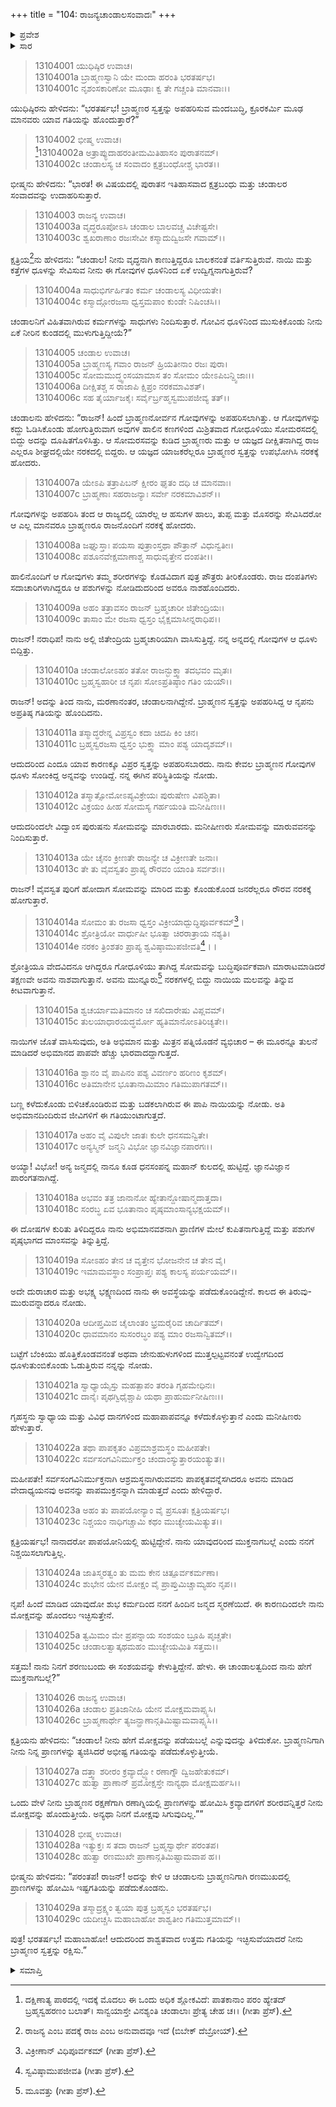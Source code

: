 +++
title = "104: ರಾಜನ್ಯಚಾಂಡಾಲಸಂವಾದಃ"
+++

<details><summary>ಪ್ರವೇಶ</summary>


।।   ಓಂ ಓಂ ನಮೋ ನಾರಾಯಣಾಯ।।   ಶ್ರೀ ವೇದವ್ಯಾಸಾಯ ನಮಃ ।।

ಶ್ರೀ ಕೃಷ್ಣದ್ವೈಪಾಯನ ವೇದವ್ಯಾಸ ವಿರಚಿತ  

**ಶ್ರೀ ಮಹಾಭಾರತ**

**ಅನುಶಾಸನ ಪರ್ವ**

**ದಾನಧರ್ಮ ಪರ್ವ**

**ಅಧ್ಯಾಯ 104**


</details>

<details><summary>ಸಾರ</summary>

ಬ್ರಾಹ್ಮಣನ ಸ್ವತ್ತನ್ನು ಅಪಹರಿಸಿದರೆ ಪ್ರಾಪ್ತವಾಗುವ ದೋಷಗಳ ವಿಷಯದಲ್ಲಿ ಕ್ಷತ್ರಿಯ ಮತ್ತು ಚಾಂಡಾಲರ ಸಂವಾದ; ಬ್ರಾಹ್ಮಣನ ಸ್ವತ್ತನ್ನು ರಕ್ಷಿಸಲು ಪ್ರಾಣತ್ಯಾಗಮಾಡಿದ ಚಾಂಡಾಲನಿಗೆ ಮೋಕ್ಷಪ್ರಾಪ್ತಿ (1-29).


</details>



> 13104001 ಯುಧಿಷ್ಠಿರ ಉವಾಚ।  
13104001a ಬ್ರಾಹ್ಮಣಸ್ವಾನಿ ಯೇ ಮಂದಾ ಹರಂತಿ ಭರತರ್ಷಭ।  
13104001c ನೃಶಂಸಕಾರಿಣೋ ಮೂಢಾಃ ಕ್ವ ತೇ ಗಚ್ಚಂತಿ ಮಾನವಾಃ।।

ಯುಧಿಷ್ಠಿರನು ಹೇಳಿದನು: “ಭರತರ್ಷಭ! ಬ್ರಾಹ್ಮಣರ ಸ್ವತ್ತನ್ನು ಅಪಹರಿಸುವ ಮಂದಬುದ್ಧಿ, ಕ್ರೂರಕರ್ಮಿ ಮೂಢ ಮಾನವರು ಯಾವ ಗತಿಯನ್ನು ಹೊಂದುತ್ತಾರೆ?”

> 13104002 ಭೀಷ್ಮ ಉವಾಚ।  
[^1]13104002a ಅತ್ರಾಪ್ಯುದಾಹರಂತೀಮಮಿತಿಹಾಸಂ ಪುರಾತನಮ್।  
13104002c ಚಂಡಾಲಸ್ಯ ಚ ಸಂವಾದಂ ಕ್ಷತ್ರಬಂಧೋಶ್ಚ ಭಾರತ।।

ಭೀಷ್ಮನು ಹೇಳಿದನು: “ಭಾರತ! ಈ ವಿಷಯದಲ್ಲಿ ಪುರಾತನ ಇತಿಹಾಸವಾದ ಕ್ಷತ್ರಬಂಧು ಮತ್ತು ಚಂಡಾಲರ ಸಂವಾದವನ್ನು ಉದಾಹರಿಸುತ್ತಾರೆ.

> 13104003 ರಾಜನ್ಯ ಉವಾಚ।  
13104003a ವೃದ್ಧರೂಪೋಽಸಿ ಚಂಡಾಲ ಬಾಲವಚ್ಚ ವಿಚೇಷ್ಟಸೇ।  
13104003c ಶ್ವಖರಾಣಾಂ ರಜಃಸೇವೀ ಕಸ್ಮಾದುದ್ವಿಜಸೇ ಗವಾಮ್।।

ಕ್ಷತ್ರಿಯ[^2]ನು ಹೇಳಿದನು: “ಚಂಡಾಲ! ನೀನು ವೃದ್ಧನಾಗಿ ಕಾಣುತ್ತಿದ್ದರೂ ಬಾಲಕನಂತೆ ವರ್ತಿಸುತ್ತಿರುವೆ. ನಾಯಿ ಮತ್ತು ಕತ್ತೆಗಳ ಧೂಳನ್ನು ಸೇವಿಸುವ ನೀನು ಈ ಗೋವುಗಳ ಧೂಳಿನಿಂದ ಏಕೆ ಉದ್ವಿಗ್ನನಾಗುತ್ತಿರುವೆ?

> 13104004a ಸಾಧುಭಿರ್ಗರ್ಹಿತಂ ಕರ್ಮ ಚಂಡಾಲಸ್ಯ ವಿಧೀಯತೇ।  
13104004c ಕಸ್ಮಾದ್ಗೋರಜಸಾ ಧ್ವಸ್ತಮಪಾಂ ಕುಂಡೇ ನಿಷಿಂಚಸಿ।।

ಚಂಡಾಲನಿಗೆ ವಿಹಿತವಾಗಿರುವ ಕರ್ಮಗಳನ್ನು ಸಾಧುಗಳು ನಿಂದಿಸುತ್ತಾರೆ. ಗೋವಿನ ಧೂಳಿನಿಂದ ಮುಸುಕಿಕೊಂಡು ನೀನು ಏಕೆ ನೀರಿನ ಕುಂಡದಲ್ಲಿ ಮುಳುಗುತ್ತಿದ್ದೀಯೆ?”

> 13104005 ಚಂಡಾಲ ಉವಾಚ।  
13104005a ಬ್ರಾಹ್ಮಣಸ್ಯ ಗವಾಂ ರಾಜನ್ ಹ್ರಿಯತೀನಾಂ ರಜಃ ಪುರಾ।  
13104005c ಸೋಮಮುದ್ಧ್ವಂಸಯಾಮಾಸ ತಂ ಸೋಮಂ ಯೇಽಪಿಬನ್ದ್ವಿಜಾಃ।।  
13104006a ದೀಕ್ಷಿತಶ್ಚ ಸ ರಾಜಾಪಿ ಕ್ಷಿಪ್ರಂ ನರಕಮಾವಿಶತ್।  
13104006c ಸಹ ತೈರ್ಯಾಜಕೈಃ ಸರ್ವೈರ್ಬ್ರಹ್ಮಸ್ವಮುಪಜೀವ್ಯ ತತ್।।

ಚಂಡಾಲನು ಹೇಳಿದನು: “ರಾಜನ್! ಹಿಂದೆ ಬ್ರಾಹ್ಮಣನೋರ್ವನ ಗೋವುಗಳನ್ನು ಅಪಹರಿಸಲಾಗಿತ್ತು. ಆ ಗೋವುಗಳನ್ನು ಕದ್ದು ಓಡಿಸಿಕೊಂಡು ಹೋಗುತ್ತಿರುವಾಗ ಅವುಗಳ ಹಾಲಿನ ಕಣಗಳಿಂದ ಮಿಶ್ರಿತವಾದ ಗೋಧೂಳಿಯು ಸೋಮರಸದಲ್ಲಿ ಬಿದ್ದು ಅದನ್ನು ದೂಷಿತಗೊಳಿಸಿತ್ತು. ಆ ಸೋಮರಸವನ್ನು ಕುಡಿದ ಬ್ರಾಹ್ಮಣರು ಮತ್ತು ಆ ಯಜ್ಞದ ದೀಕ್ಷಿತನಾಗಿದ್ದ ರಾಜ ಎಲ್ಲರೂ ಶೀಘ್ರದಲ್ಲಿಯೇ ನರಕದಲ್ಲಿ ಬಿದ್ದರು. ಆ ಯಜ್ಞದ ಯಾಜಕರೆಲ್ಲರೂ ಬ್ರಾಹ್ಮಣರ ಸ್ವತ್ತನ್ನು ಉಪಭೋಗಿಸಿ ನರಕಕ್ಕೆ ಹೋದರು.

> 13104007a ಯೇಽಪಿ ತತ್ರಾಪಿಬನ್ ಕ್ಷೀರಂ ಘೃತಂ ದಧಿ ಚ ಮಾನವಾಃ।  
13104007c ಬ್ರಾಹ್ಮಣಾಃ ಸಹರಾಜನ್ಯಾಃ ಸರ್ವೇ ನರಕಮಾವಿಶನ್।।

ಗೋವುಗಳನ್ನು ಅಪಹರಿಸಿ ತಂದ ಆ ರಾಜ್ಯದಲ್ಲಿ ಯಾರೆಲ್ಲ ಆ ಹಸುಗಳ ಹಾಲು, ತುಪ್ಪ ಮತ್ತು ಮೊಸರನ್ನು ಸೇವಿಸಿದರೋ ಆ ಎಲ್ಲ ಮಾನವರೂ ಬ್ರಾಹ್ಮಣರೂ ರಾಜನೊಂದಿಗೆ ನರಕಕ್ಕೆ ಹೋದರು.

> 13104008a ಜಘ್ನುಸ್ತಾಃ ಪಯಸಾ ಪುತ್ರಾಂಸ್ತಥಾ ಪೌತ್ರಾನ್ ವಿಧುನ್ವತೀಃ।  
13104008c ಪಶೂನವೇಕ್ಷಮಾಣಾಶ್ಚ ಸಾಧುವೃತ್ತೇನ ದಂಪತೀ।।

ಹಾಲಿನೊಂದಿಗೆ ಆ ಗೋವುಗಳು ತಮ್ಮ ಶರೀರಗಳನ್ನು ಕೊಡವಿದಾಗ ಪುತ್ರ ಪೌತ್ರರು ತೀರಿಕೊಂಡರು. ರಾಜ ದಂಪತಿಗಳು ಸದಾಚಾರಿಗಳಾಗಿದ್ದರೂ ಆ ಪಶುಗಳನ್ನು ನೋಡಿದುದರಿಂದ ಅವರೂ ನಾಶಹೊಂದಿದರು.

> 13104009a ಅಹಂ ತತ್ರಾವಸಂ ರಾಜನ್ ಬ್ರಹ್ಮಚಾರೀ ಜಿತೇಂದ್ರಿಯಃ।  
13104009c ತಾಸಾಂ ಮೇ ರಜಸಾ ಧ್ವಸ್ತಂ ಭೈಕ್ಷಮಾಸೀನ್ನರಾಧಿಪ।।

ರಾಜನ್! ನರಾಧಿಪ! ನಾನು ಅಲ್ಲಿ ಜಿತೇಂದ್ರಿಯ ಬ್ರಹ್ಮಚಾರಿಯಾಗಿ ವಾಸಿಸುತ್ತಿದ್ದೆ. ನನ್ನ ಅನ್ನದಲ್ಲಿ ಗೋವುಗಳ ಆ ಧೂಳು ಬಿದ್ದಿತ್ತು.

> 13104010a ಚಂಡಾಲೋಽಹಂ ತತೋ ರಾಜನ್ಭುಕ್ತ್ವಾ ತದಭವಂ ಮೃತಃ।  
13104010c ಬ್ರಹ್ಮಸ್ವಹಾರೀ ಚ ನೃಪಃ ಸೋಽಪ್ರತಿಷ್ಠಾಂ ಗತಿಂ ಯಯೌ।।

ರಾಜನ್! ಅದನ್ನು ತಿಂದ ನಾನು, ಮರಣಾನಂತರ, ಚಂಡಾಲನಾಗಿದ್ದೇನೆ. ಬ್ರಾಹ್ಮಣನ ಸ್ವತ್ತನ್ನು ಅಪಹರಿಸಿದ್ದ ಆ ನೃಪನು ಅಪ್ರತಿಷ್ಠ ಗತಿಯನ್ನು ಹೊಂದಿದನು.

> 13104011a ತಸ್ಮಾದ್ಧರೇನ್ನ ವಿಪ್ರಸ್ವಂ ಕದಾ ಚಿದಪಿ ಕಿಂ ಚನ।  
13104011c ಬ್ರಹ್ಮಸ್ವರಜಸಾ ಧ್ವಸ್ತಂ ಭುಕ್ತ್ವಾ ಮಾಂ ಪಶ್ಯ ಯಾದೃಶಮ್।।

ಆದುದರಿಂದ ಎಂದೂ ಯಾವ ಕಾರಣಕ್ಕೂ ವಿಪ್ರರ ಸ್ವತ್ತನ್ನು ಅಪಹರಿಸಬಾರದು. ನಾನು ಕೇವಲ ಬ್ರಾಹ್ಮಣನ ಗೋವುಗಳ ಧೂಳು ಸೋಂಕಿದ್ದ ಅನ್ನವನ್ನು ಉಂಡಿದ್ದೆ. ನನ್ನ ಈಗಿನ ಪರಿಸ್ಥಿತಿಯನ್ನು ನೋಡು.

> 13104012a ತಸ್ಮಾತ್ಸೋಮೋಽಪ್ಯವಿಕ್ರೇಯಃ ಪುರುಷೇಣ ವಿಪಶ್ಚಿತಾ।  
13104012c ವಿಕ್ರಯಂ ಹೀಹ ಸೋಮಸ್ಯ ಗರ್ಹಯಂತಿ ಮನೀಷಿಣಃ।।

ಆದುದರಿಂದಲೇ ವಿದ್ವಾಂಸ ಪುರುಷನು ಸೋಮವನ್ನು ಮಾರಬಾರದು. ಮನೀಷೀಣರು ಸೋಮವನ್ನು ಮಾರುವವನನ್ನು ನಿಂದಿಸುತ್ತಾರೆ.

> 13104013a ಯೇ ಚೈನಂ ಕ್ರೀಣತೇ ರಾಜನ್ಯೇ ಚ ವಿಕ್ರೀಣತೇ ಜನಾಃ।  
13104013c ತೇ ತು ವೈವಸ್ವತಂ ಪ್ರಾಪ್ಯ ರೌರವಂ ಯಾಂತಿ ಸರ್ವಶಃ।।

ರಾಜನ್! ವೈವಸ್ವತ ಪುರಿಗೆ ಹೋದಾಗ ಸೋಮವನ್ನು ಮಾರಿದ ಮತ್ತು ಕೊಂಡುಕೊಂಡ ಜನರೆಲ್ಲರೂ ರೌರವ ನರಕಕ್ಕೆ ಹೋಗುತ್ತಾರೆ.

> 13104014a ಸೋಮಂ ತು ರಜಸಾ ಧ್ವಸ್ತಂ ವಿಕ್ರೀಯಾದ್ಬುದ್ಧಿಪೂರ್ವಕಮ್[^3]।  
13104014c ಶ್ರೋತ್ರಿಯೋ ವಾರ್ಧುಷೀ ಭೂತ್ವಾ ಚಿರರಾತ್ರಾಯ ನಶ್ಯತಿ।  
13104014e ನರಕಂ ತ್ರಿಂಶತಂ ಪ್ರಾಪ್ಯ ಶ್ವವಿಷ್ಠಾಮುಪಜೀವತಿ[^4]।।

ಶ್ರೋತ್ರಿಯೂ ವೇದವಿದನೂ ಆಗಿದ್ದರೂ ಗೋಧೂಳಿಯು ತಾಗಿದ್ದ ಸೋಮವನ್ನು ಬುದ್ಧಿಪೂರ್ವಕವಾಗಿ ಮಾರಾಟಮಾಡಿದರೆ ತಕ್ಷಣವೇ ಅವನು ನಾಶವಾಗುತ್ತಾನೆ. ಅವನು ಮುನ್ನೂರು[^5] ನರಕಗಳಲ್ಲಿ ಬಿದ್ದು ನಾಯಿಯ ಮಲವನ್ನು ತಿನ್ನುವ ಕೀಟವಾಗುತ್ತಾನೆ.

> 13104015a ಶ್ವಚರ್ಯಾಮತಿಮಾನಂ ಚ ಸಖಿದಾರೇಷು ವಿಪ್ಲವಮ್।  
13104015c ತುಲಯಾಧಾರಯದ್ಧರ್ಮೋ ಹ್ಯತಿಮಾನೋಽತಿರಿಚ್ಯತೇ।।

ನಾಯಿಗಳ ಜೊತೆ ವಾಸಿಸುವುದು, ಅತಿ ಅಭಿಮಾನ ಮತ್ತು ಮಿತ್ರನ ಪತ್ನಿಯೊಡನೆ ವ್ಯಭಿಚಾರ – ಈ ಮೂರನ್ನೂ ತುಲನೆ ಮಾಡಿದರೆ ಅಭಿಮಾನದ ಪಾಪವೇ ಹೆಚ್ಚು ಭಾರವಾದದ್ದಾಗುತ್ತದೆ.

> 13104016a ಶ್ವಾನಂ ವೈ ಪಾಪಿನಂ ಪಶ್ಯ ವಿವರ್ಣಂ ಹರಿಣಂ ಕೃಶಮ್।  
13104016c ಅತಿಮಾನೇನ ಭೂತಾನಾಮಿಮಾಂ ಗತಿಮುಪಾಗತಮ್।।

ಬಣ್ಣ ಕಳೆದುಕೊಂಡು ಬಿಳಿಚಿಕೊಂಡಿರುವ ಮತ್ತು ಬಡಕಲಾಗಿರುವ ಈ ಪಾಪಿ ನಾಯಿಯನ್ನು ನೋಡು. ಅತಿ ಅಭಿಮಾನದಿಂದಿರುವ ಜೀವಿಗಳಿಗೆ ಈ ಗತಿಯುಂಟಾಗುತ್ತದೆ.

> 13104017a ಅಹಂ ವೈ ವಿಪುಲೇ ಜಾತಃ ಕುಲೇ ಧನಸಮನ್ವಿತೇ।  
13104017c ಅನ್ಯಸ್ಮಿನ್ ಜನ್ಮನಿ ವಿಭೋ ಜ್ಞಾನವಿಜ್ಞಾನಪಾರಗಃ।।

ಅಯ್ಯಾ! ವಿಭೋ! ಅನ್ಯ ಜನ್ಮದಲ್ಲಿ ನಾನೂ ಕೂಡ ಧನಸಂಪನ್ನ ಮಹಾನ್ ಕುಲದಲ್ಲಿ ಹುಟ್ಟಿದ್ದೆ. ಜ್ಞಾನವಿಜ್ಞಾನ ಪಾರಂಗತನಾಗಿದ್ದೆ.

> 13104018a ಅಭವಂ ತತ್ರ ಜಾನಾನೋ ಹ್ಯೇತಾನ್ದೋಷಾನ್ಮದಾತ್ತದಾ।  
13104018c ಸಂರಬ್ಧ ಏವ ಭೂತಾನಾಂ ಪೃಷ್ಠಮಾಂಸಾನ್ಯಭಕ್ಷಯಮ್।।

ಈ ದೋಷಗಳ ಕುರಿತು ತಿಳಿದಿದ್ದರೂ ನಾನು ಅಭಿಮಾನವಶನಾಗಿ ಪ್ರಾಣಿಗಳ ಮೇಲೆ ಕುಪಿತನಾಗುತ್ತಿದ್ದೆ ಮತ್ತು ಪಶುಗಳ ಪೃಷ್ಠಭಾಗದ ಮಾಂಸವನ್ನು ತಿನ್ನುತ್ತಿದ್ದೆ.

> 13104019a ಸೋಽಹಂ ತೇನ ಚ ವೃತ್ತೇನ ಭೋಜನೇನ ಚ ತೇನ ವೈ।  
13104019c ಇಮಾಮವಸ್ಥಾಂ ಸಂಪ್ರಾಪ್ತಃ ಪಶ್ಯ ಕಾಲಸ್ಯ ಪರ್ಯಯಮ್।।

ಅದೇ ದುರಾಚಾರ ಮತ್ತು ಅಭಕ್ಷ್ಯ ಭಕ್ಷ್ಯಣದಿಂದ ನಾನು ಈ ಅವಸ್ಥೆಯನ್ನು ಪಡೆದುಕೊಂಡಿದ್ದೇನೆ. ಕಾಲದ ಈ ತಿರುವು-ಮುರುವನ್ನಾದರೂ ನೋಡು.

> 13104020a ಆದೀಪ್ತಮಿವ ಚೈಲಾಂತಂ ಭ್ರಮರೈರಿವ ಚಾರ್ದಿತಮ್।  
13104020c ಧಾವಮಾನಂ ಸುಸಂರಬ್ಧಂ ಪಶ್ಯ ಮಾಂ ರಜಸಾನ್ವಿತಮ್।।

ಬಟ್ಟೆಗೆ ಬೆಂಕಿಯು ಹೊತ್ತಿಕೊಂಡವನಂತೆ ಅಥವಾ ಜೇನುಹುಳುಗಳಿಂದ ಮುತ್ತಲ್ಪಟ್ಟವನಂತೆ ಉದ್ವೇಗದಿಂದ ಧೂಳುತುಂಬಿಕೊಂಡು ಓಡುತ್ತಿರುವ ನನ್ನನ್ನು ನೋಡು.

> 13104021a ಸ್ವಾಧ್ಯಾಯೈಸ್ತು ಮಹತ್ಪಾಪಂ ತರಂತಿ ಗೃಹಮೇಧಿನಃ।  
13104021c ದಾನೈಃ ಪೃಥಗ್ವಿಧೈಶ್ಚಾಪಿ ಯಥಾ ಪ್ರಾಹುರ್ಮನೀಷಿಣಃ।।

ಗೃಹಸ್ಥನು ಸ್ವಾಧ್ಯಾಯ ಮತ್ತು ವಿವಿಧ ದಾನಗಳಿಂದ ಮಹಾಪಾಪವನ್ನೂ ಕಳೆದುಕೊಳ್ಳುತ್ತಾನೆ ಎಂದು ಮನೀಷಿಣರು ಹೇಳುತ್ತಾರೆ.

> 13104022a ತಥಾ ಪಾಪಕೃತಂ ವಿಪ್ರಮಾಶ್ರಮಸ್ಥಂ ಮಹೀಪತೇ।  
13104022c ಸರ್ವಸಂಗವಿನಿರ್ಮುಕ್ತಂ ಚಂದಾಂಸ್ಯುತ್ತಾರಯಂತ್ಯುತ।।

ಮಹೀಪತೇ! ಸರ್ವಸಂಗವಿನಿರ್ಮುಕ್ತನಾಗಿ ಆಶ್ರಮಸ್ಥನಾಗಿರುವವನು ಪಾಪಕೃತವನ್ನೆಸಗಿದರೂ ಅವನು ಮಾಡಿದ ವೇದಾಧ್ಯಯನವು ಅವನನ್ನು ಪಾಪಮುಕ್ತನನ್ನಾಗಿ ಮಾಡುತ್ತದೆ ಎಂದು ಹೇಳಿದ್ದಾರೆ.

> 13104023a ಅಹಂ ತು ಪಾಪಯೋನ್ಯಾಂ ವೈ ಪ್ರಸೂತಃ ಕ್ಷತ್ರಿಯರ್ಷಭ।  
13104023c ನಿಶ್ಚಯಂ ನಾಧಿಗಚ್ಚಾಮಿ ಕಥಂ ಮುಚ್ಯೇಯಮಿತ್ಯುತ।।

ಕ್ಷತ್ರಿಯರ್ಷಭ! ನಾನಾದರೋ ಪಾಪಯೋನಿಯಲ್ಲಿ ಹುಟ್ಟಿದ್ದೇನೆ. ನಾನು ಯಾವುದರಿಂದ ಮುಕ್ತನಾಗಬಲ್ಲೆ ಎಂದು ನನಗೆ ನಿಶ್ಚಯಿಸಲಾಗುತ್ತಿಲ್ಲ.

> 13104024a ಜಾತಿಸ್ಮರತ್ವಂ ತು ಮಮ ಕೇನ ಚಿತ್ಪೂರ್ವಕರ್ಮಣಾ।  
13104024c ಶುಭೇನ ಯೇನ ಮೋಕ್ಷಂ ವೈ ಪ್ರಾಪ್ತುಮಿಚ್ಚಾಮ್ಯಹಂ ನೃಪ।।

ನೃಪ! ಹಿಂದೆ ಮಾಡಿದ ಯಾವುದೋ ಶುಭ ಕರ್ಮದಿಂದ ನನಗೆ ಹಿಂದಿನ ಜನ್ಮದ ಸ್ಮರಣೆಯಿದೆ. ಈ ಕಾರಣದಿಂದಲೇ ನಾನು ಮೋಕ್ಷವನ್ನು ಹೊಂದಲು ಇಚ್ಛಿಸುತ್ತೇನೆ.

> 13104025a ತ್ವಮಿಮಂ ಮೇ ಪ್ರಪನ್ನಾಯ ಸಂಶಯಂ ಬ್ರೂಹಿ ಪೃಚ್ಚತೇ।  
13104025c ಚಂಡಾಲತ್ವಾತ್ಕಥಮಹಂ ಮುಚ್ಯೇಯಮಿತಿ ಸತ್ತಮ।।

ಸತ್ತಮ! ನಾನು ನಿನಗೆ ಶರಣುಬಂದು ಈ ಸಂಶಯವನ್ನು ಕೇಳುತ್ತಿದ್ದೇನೆ. ಹೇಳು. ಈ ಚಾಂಡಾಲತ್ವದಿಂದ ನಾನು ಹೇಗೆ ಮುಕ್ತನಾಗಬಲ್ಲೆ?”

> 13104026 ರಾಜನ್ಯ ಉವಾಚ।  
13104026a ಚಂಡಾಲ ಪ್ರತಿಜಾನೀಹಿ ಯೇನ ಮೋಕ್ಷಮವಾಪ್ಸ್ಯಸಿ।  
13104026c ಬ್ರಾಹ್ಮಣಾರ್ಥೇ ತ್ಯಜನ್ಪ್ರಾಣಾನ್ಗತಿಮಿಷ್ಟಾಮವಾಪ್ಸ್ಯಸಿ।।

ಕ್ಷತ್ರಿಯನು ಹೇಳಿದನು: “ಚಂಡಾಲ! ನೀನು ಹೇಗೆ ಮೋಕ್ಷವನ್ನು ಪಡೆಯಬಲ್ಲೆ ಎನ್ನುವುದನ್ನು ತಿಳಿದುಕೋ. ಬ್ರಾಹ್ಮಣನಿಗಾಗಿ ನೀನು ನಿನ್ನ ಪ್ರಾಣಗಳನ್ನು ತ್ಯಜಿಸಿದರೆ ಅಭೀಷ್ಟ ಗತಿಯನ್ನು ಪಡೆದುಕೊಳ್ಳುತ್ತೀಯೆ.

> 13104027a ದತ್ತ್ವಾ ಶರೀರಂ ಕ್ರವ್ಯಾದ್ಭ್ಯೋ ರಣಾಗ್ನೌ ದ್ವಿಜಹೇತುಕಮ್।  
13104027c ಹುತ್ವಾ ಪ್ರಾಣಾನ್ ಪ್ರಮೋಕ್ಷಸ್ತೇ ನಾನ್ಯಥಾ ಮೋಕ್ಷಮರ್ಹಸಿ।।

ಒಂದು ವೇಳೆ ನೀನು ಬ್ರಾಹ್ಮಣನ ರಕ್ಷಣೆಗಾಗಿ ರಣಾಗ್ನಿಯಲ್ಲಿ ಪ್ರಾಣಗಳನ್ನು ಹೋಮಿಸಿ ಕ್ರವ್ಯಾದಗಳಿಗೆ ಶರೀರವನ್ನಿತ್ತರೆ ನೀನು ಮೋಕ್ಷವನ್ನು ಹೊಂದುತ್ತೀಯೆ. ಅನ್ಯಥಾ ನಿನಗೆ ಮೋಕ್ಷವು ಸಿಗುವುದಿಲ್ಲ.””

> 13104028 ಭೀಷ್ಮ ಉವಾಚ।  
13104028a ಇತ್ಯುಕ್ತಃ ಸ ತದಾ ರಾಜನ್ ಬ್ರಹ್ಮಸ್ವಾರ್ಥೇ ಪರಂತಪ।  
13104028c ಹುತ್ವಾ ರಣಮುಖೇ ಪ್ರಾಣಾನ್ಗತಿಮಿಷ್ಟಾಮವಾಪ ಹ।।

ಭೀಷ್ಮನು ಹೇಳಿದನು: “ಪರಂತಪ! ರಾಜನ್! ಅದನ್ನು ಕೇಳಿ ಆ ಚಂಡಾಲನು ಬ್ರಾಹ್ಮಣನಿಗಾಗಿ ರಣಮುಖದಲ್ಲಿ ಪ್ರಾಣಗಳನ್ನು ಹೋಮಿಸಿ ಇಷ್ಟಗತಿಯನ್ನು ಪಡೆದುಕೊಂಡನು.

> 13104029a ತಸ್ಮಾದ್ರಕ್ಷ್ಯಂ ತ್ವಯಾ ಪುತ್ರ ಬ್ರಹ್ಮಸ್ವಂ ಭರತರ್ಷಭ।  
13104029c ಯದೀಚ್ಚಸಿ ಮಹಾಬಾಹೋ ಶಾಶ್ವತೀಂ ಗತಿಮುತ್ತಮಾಮ್।।

ಪುತ್ರ! ಭರತರ್ಷಭ! ಮಹಾಬಾಹೋ! ಆದುದರಿಂದ ಶಾಶ್ವತವಾದ ಉತ್ತಮ ಗತಿಯನ್ನು ಇಚ್ಛಿಸುವೆಯಾದರೆ ನೀನು ಬ್ರಾಹ್ಮಣರ ಸ್ವತ್ತನ್ನು ರಕ್ಷಿಸು.”



<details><summary>ಸಮಾಪ್ತಿ</summary>


ಇತಿ ಶ್ರೀಮಹಾಭಾರತೇ ಅನುಶಾಸನಪರ್ವಣಿ ದಾನಧರ್ಮಪರ್ವಣಿ ರಾಜನ್ಯಚಾಂಡಾಲಸಂವಾದೋ ನಾಮ ಚತುರಧಿಕಶತತಮೋಽಧ್ಯಾಯಃ।।  
ಇದು ಶ್ರೀಮಹಾಭಾರತದಲ್ಲಿ ಅನುಶಾಸನಪರ್ವದಲ್ಲಿ ದಾನಧರ್ಮಪರ್ವದಲ್ಲಿ ರಾಜನ್ಯಚಾಂಡಾಲಸಂವಾದ ಎನ್ನುವ ನೂರಾನಾಲ್ಕನೇ ಅಧ್ಯಾಯವು.



</details>

[^1]: ದಕ್ಷಿಣಾತ್ಯ ಪಾಠದಲ್ಲಿ ಇದಕ್ಕೆ ಮೊದಲು ಈ ಒಂದು ಅಧಿಕ ಶ್ಲೋಕವಿದೆ: ಪಾತಕಾನಾಂ ಪರಂ ಹ್ಯೇತದ್ ಬ್ರಹ್ಮಸ್ವಹರಣಂ ಬಲಾತ್।   ಸಾನ್ವಯಾಸ್ತೇ ವಿನಶ್ಯಂತಿ ಚಂಡಾಲಾಃ ಪ್ರೇತ್ಯ ಚೇಹ ಚ।।   (ಗೀತಾ ಪ್ರೆಸ್).

[^2]: ರಾಜನ್ಯ ಎಂಬ ಪದಕ್ಕೆ ರಾಜ ಎಂಬ ಅನುವಾದವೂ ಇದೆ (ಬಿಬೇಕ್ ದೆಬ್ರೋಯ್).

[^3]: ವಿಕ್ರೀಣಾನ್ ವಿಧಿಪೂರ್ವಕಮ್ (ಗೀತಾ ಪ್ರೆಸ್).

[^4]: ಸ್ವವಿಷ್ಠಾಮುಪಜೀವತಿ (ಗೀತಾ ಪ್ರೆಸ್).

[^5]: ಮೂವತ್ತು (ಗೀತಾ ಪ್ರೆಸ್).
